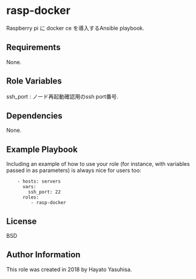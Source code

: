 rasp-docker
=========

Raspberry pi に docker ce を導入するAnsible playbook.

Requirements
------------

None.

Role Variables
--------------

ssh_port : ノード再起動確認用のssh port番号. 

Dependencies
------------

None.

Example Playbook
----------------

Including an example of how to use your role (for instance, with variables passed in as parameters) is always nice for users too:

```
    - hosts: servers
      vars:
        ssh_port: 22
      roles:
         - rasp-docker
```

License
-------

BSD

Author Information
------------------

This role was created in 2018 by Hayato Yasuhisa.